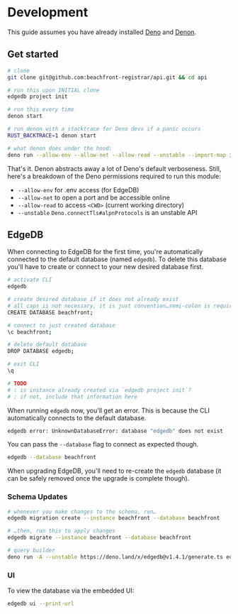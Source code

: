# Development

This guide assumes you have already installed [Deno](https://deno.land/#installation) and [Denon](https://github.com/denosaurs/denon#install).



## Get started

```sh
# clone
git clone git@github.com:beachfront-registrar/api.git && cd api
```

```sh
# run this upon INITIAL clone
edgedb project init

# run this every time
denon start

# run denon with a stacktrace for Deno devs if a panic occurs
RUST_BACKTRACE=1 denon start

# what denon does under the hood:
deno run --allow-env --allow-net --allow-read --unstable --import-map import_map.json main.ts
```

That's it. Denon abstracts away a lot of Deno's default verboseness. Still, here's a breakdown of the Deno permissions required to run this module:

- `--allow-env` for .env access (for EdgeDB)
- `--allow-net` to open a port and be accessible online
- `--allow-read` to access `<CWD>` (current working directory)
- `--unstable` `Deno.connectTls#alpnProtocols` is an unstable API



## EdgeDB

When connecting to EdgeDB for the first time, you're automatically connected to the default database (named `edgedb`). To delete this database you'll have to create or connect to your new desired database first.

```sh
# activate CLI
edgedb

# create desired database if it does not already exist
# all caps is not necessary, it is just convention…semi-colon is required
CREATE DATABASE beachfront;

# connect to just created database
\c beachfront;

# delete default database
DROP DATABASE edgedb;

# exit CLI
\q

# TODO
# : is instance already created via `edgedb project init`?
# : if not, include that information here
```

When running `edgedb` now, you'll get an error. This is because the CLI automatically connects to the default database.

```sh
edgedb error: UnknownDatabaseError: database "edgedb" does not exist
```

You can pass the `--database` flag to connect as expected though.

```sh
edgedb --database beachfront
```

When upgrading EdgeDB, you'll need to re-create the `edgedb` database (it can be safely removed once the upgrade is complete though).

### Schema Updates

```sh
# whenever you make changes to the schema, run…
edgedb migration create --instance beachfront --database beachfront

# …then, run this to apply changes
edgedb migrate --instance beachfront --database beachfront

# query builder
deno run -A --unstable https://deno.land/x/edgedb@v1.4.1/generate.ts edgeql-js --instance beachfront --database beachfront --target deno
```

<!-- The query builder will generate files in `dbschema/edgeql-js`. You'll need to do a bit of manual work now. For every import that comes from `"/edgedb"`, replace with `"../../edgedb.ts";`. That way, the pastry-server binary will actually work when you compile it. -->

<!--
### Data Explorer

Here are some examples of how to add records to the database via the `edgedb` CLI. Invoke the CLI with `edgedb --instance beachfront`.

#### Insert A record

```
insert PlainRecord {
  class := "IN",
  data := "123.345.567.789",
  name := "domain.tld",
  ttl := 604800,
  type := "A",
  created := datetime_of_transaction(),
  updated := datetime_of_transaction()
};
```

#### Insert AAAA record

```
insert PlainRecord {
  class := "IN",
  data := "2002:20f1:7112:523e:6511:14ff:fe8f:979d",
  name := "domain.tld",
  ttl := 604800,
  type := "AAAA",
  created := datetime_of_transaction(),
  updated := datetime_of_transaction()
};
```
-->

### UI

To view the database via the embedded UI:

```sh
edgedb ui --print-url
```
